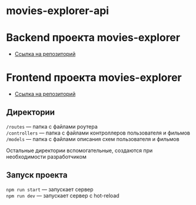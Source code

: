 # movies-explorer-api

# Backend проекта movies-explorer
* [Ссылка на репозиторий](https://github.com/IlyaSaenko/movies-explorer-api)

# Frontend проекта movies-explorer
* [Ссылка на репозиторий](https://github.com/IlyaSaenko/movies-explorer-frontend)

## Директории

`/routes` — папка с файлами роутера  
`/controllers` — папка с файлами контроллеров пользователя и фильмов   
`/models` — папка с файлами описания схем пользователя и фильмов  
  
Остальные директории вспомогательные, создаются при необходимости разработчиком

## Запуск проекта

`npm run start` — запускает сервер   
`npm run dev` — запускает сервер с hot-reload